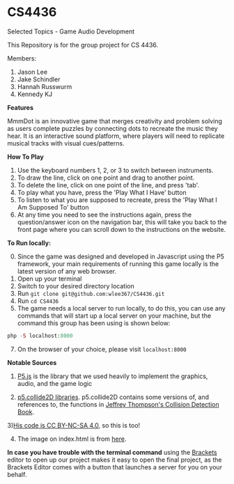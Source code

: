 # CS4436
Selected Topics - Game Audio Development


This Repository is for the group project for CS 4436. 

Members: 
1. Jason Lee
2. Jake Schindler
3. Hannah Russwurm
4. Kennedy KJ

**Features** 

MmmDot is an innovative game that merges creativity and problem solving as users complete puzzles by connecting dots to recreate the music they hear. It is an interactive sound platform, where players will need to replicate musical tracks with visual cues/patterns.

**How To Play**

1) Use the keyboard numbers 1, 2, or 3 to switch between instruments.
2) To draw the line, click on one point and drag to another point.
3) To delete the line, click on one point of the line, and press 'tab'.
4) To play what you have, press the 'Play What I Have' button
5) To listen to what you are supposed to recreate, press the 'Play What I Am Supposed To' button
6) At any time you need to see the instructions again, press the question/answer icon on the navigation bar, this will take you back to the front page where you can scroll down to the instructions on the website. 

**To Run locally:**

0) Since the game was designed and developed in Javascript using the P5 framework, your main requirements of running this game locally is the latest version of any web browser. 
1) Open up your terminal 
2) Switch to your desired directory location
3) Run `git clone git@github.com:wlee367/CS4436.git` 
4) Run `cd CS4436`
5) The game needs a local server to run locally, to do this, you can use any commands that will start up a local server on your machine, but the command this group has been using is shown below:
```php
php -S localhost:8000
```
7) On the browser of your choice, please visit `localhost:8000`


**Notable Sources**
1) [P5.js](https://p5js.org/) is the library that we used heavily to implement the graphics, audio, and the game logic

2) [p5.collide2D libraries](https://github.com/bmoren/p5.collide2D). p5.collide2D contains some versions of, and references to, the functions in [Jeffrey Thompson's Collision Detection Book](http://www.jeffreythompson.org/collision-detection/). 

3)[His code is CC BY-NC-SA 4.0](https://creativecommons.org/licenses/by-nc-sa/4.0/), so this is too! 

4) The image on index.html is from [here](https://icons8.com/icon/13369/paint-palette).

**In case you have trouble with the terminal command** using the [Brackets](http://brackets.io/) editor to open up our project makes it easy to open the final project, as the Brackets Editor comes with a button that launches a server for you on your behalf. 
